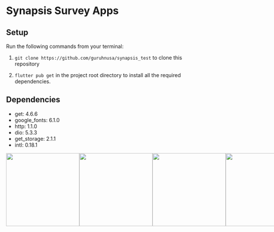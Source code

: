 # Synapsis Survey Apps

## Setup

Run the following commands from your terminal:

1) `git clone https://github.com/guruhnusa/synapsis_test` to clone this repository 

2) `flutter pub get` in the project root directory to install all the required dependencies.

## Dependencies

- get: 4.6.6
- google_fonts: 6.1.0
- http: 1.1.0
- dio: 5.3.3
- get_storage: 2.1.1
- intl: 0.18.1

<div style="display: flex; flex-direction: row; justify-content: flex-start;">
    <img src="https://user-images.githubusercontent.com/91832107/280463639-bc98c764-2b51-4879-8981-70b2a61142de.png" width="200" style="max-width:100%;">
    <img src="https://user-images.githubusercontent.com/91832107/280463639-bc98c764-2b51-4879-8981-70b2a61142de.png" width="200" style="max-width:100%;">
    <img src="https://user-images.githubusercontent.com/91832107/280463882-7407d2ee-e8f9-4361-9cd0-166e6eac0f6b.png" width="200" style="max-width:100%;">
    <img src="https://user-images.githubusercontent.com/91832107/280463883-586aac04-1caa-4f94-8ccd-4df97e100616.png" width="200" style="max-width:100%;">
</div>
